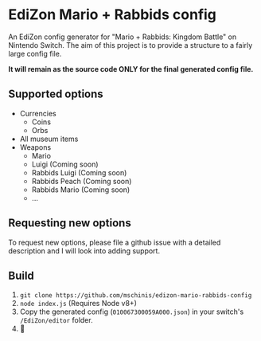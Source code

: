 # EdiZon Mario + Rabbids config

An EdiZon config generator for "Mario + Rabbids: Kingdom Battle" on Nintendo Switch.
The aim of this project is to provide a structure to a fairly large config file. 

**It will remain as the source code ONLY for the final generated config file.**

## Supported options

- Currencies
  - Coins
  - Orbs
- All museum items
- Weapons
  - Mario
  - Luigi (Coming soon)
  - Rabbids Luigi (Coming soon)
  - Rabbids Peach (Coming soon)
  - Rabbids Mario (Coming soon)
  - ...

## Requesting new options

To request new options, please file a github issue with a detailed description and I will look into adding support.

## Build

1. `git clone https://github.com/mschinis/edizon-mario-rabbids-config`
2. `node index.js` (Requires Node v8+)
3. Copy the generated config (`010067300059A000.json`) in your switch's `/EdiZon/editor` folder.
4. 🎉
